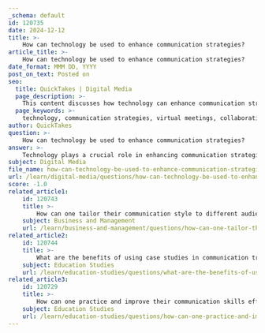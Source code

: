 ```yaml
---
_schema: default
id: 120735
date: 2024-12-12
title: >-
    How can technology be used to enhance communication strategies?
article_title: >-
    How can technology be used to enhance communication strategies?
date_format: MMM DD, YYYY
post_on_text: Posted on
seo:
  title: QuickTakes | Digital Media
  page_description: >-
    This content discusses how technology can enhance communication strategies through various tools and platforms, improving collaboration in personal, business, and educational contexts.
  page_keywords: >-
    technology, communication strategies, virtual meetings, collaboration tools, instant messaging, social media, educational technology, feedback mechanisms, accessibility, inclusivity
author: QuickTakes
question: >-
    How can technology be used to enhance communication strategies?
answer: >-
    Technology plays a crucial role in enhancing communication strategies across various domains, including personal, business, and educational contexts. Here are several ways technology can be leveraged to improve communication:\n\n1. **Virtual Meetings and Collaboration Tools**: Platforms like Zoom, Microsoft Teams, and Google Meet facilitate real-time communication and collaboration among geographically dispersed teams. These tools allow for video conferencing, screen sharing, and instant messaging, which can enhance engagement and clarity during discussions.\n\n2. **Instant Messaging and Communication Apps**: Applications such as Slack, WhatsApp, and Telegram provide instant messaging capabilities that enable quick and efficient communication. These tools can help teams stay connected, share updates, and collaborate on projects without the delays associated with traditional email.\n\n3. **Email Communication**: Email remains a cornerstone of business communication, allowing for detailed exchanges and documentation of conversations. It is essential for marketing campaigns and formal communications, providing a written record that can be referenced later.\n\n4. **Social Media Platforms**: Social media channels like Facebook, Twitter, and LinkedIn offer businesses the opportunity to engage with customers and stakeholders in real-time. These platforms can be used for marketing, customer support, and community building, enhancing the overall communication strategy.\n\n5. **Collaborative Workspaces**: Tools like Google Drive and Microsoft SharePoint enable teams to work together on documents and projects in real-time. This fosters collaboration and ensures that all team members have access to the latest information and resources.\n\n6. **Educational Technology**: In educational settings, technology enhances communication between teachers and students. Tools such as learning management systems (LMS) allow for the sharing of resources, assignments, and feedback, creating a more interactive and personalized learning experience.\n\n7. **Feedback Mechanisms**: Technology can facilitate feedback through surveys, polls, and analytics tools, allowing organizations to gauge the effectiveness of their communication strategies and make necessary adjustments.\n\n8. **Accessibility and Inclusivity**: Technology has made communication more accessible to diverse audiences. Features like closed captioning in video calls and screen readers for written content ensure that communication is inclusive for individuals with disabilities.\n\nBy integrating these technological tools into communication strategies, organizations can overcome barriers, enhance efficiency, and foster a more collaborative environment. However, it is essential to remain mindful of potential pitfalls, such as information overload and the loss of personal touch in communication, to ensure that technology serves to enhance rather than hinder effective communication.
subject: Digital Media
file_name: how-can-technology-be-used-to-enhance-communication-strategies.md
url: /learn/digital-media/questions/how-can-technology-be-used-to-enhance-communication-strategies
score: -1.0
related_article1:
    id: 120743
    title: >-
        How can one tailor their communication style to different audiences?
    subject: Business and Management
    url: /learn/business-and-management/questions/how-can-one-tailor-their-communication-style-to-different-audiences
related_article2:
    id: 120744
    title: >-
        What are the benefits of using case studies in communication training?
    subject: Education Studies
    url: /learn/education-studies/questions/what-are-the-benefits-of-using-case-studies-in-communication-training
related_article3:
    id: 120729
    title: >-
        How can one practice and improve their communication skills effectively?
    subject: Education Studies
    url: /learn/education-studies/questions/how-can-one-practice-and-improve-their-communication-skills-effectively
---
```


&nbsp;